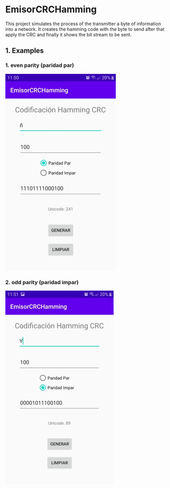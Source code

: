 # EmisorCRCHamming
This project simulates the process of the  transmitter a byte of information into a network. It creates the hamming code with the byte to send after that apply the CRC and finally it shows the  bit stream to be sent.

## 1. Examples
### 1.   even parity (paridad par)
![](imagenes/ejemplo.jpg)
### 2.   odd parity (paridad impar)
![](imagenes/ejemplo2.jpg)
